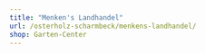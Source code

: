 ```yaml
---
title: "Menken's Landhandel"
url: /osterholz-scharmbeck/menkens-landhandel/
shop: Garten-Center
---
```

